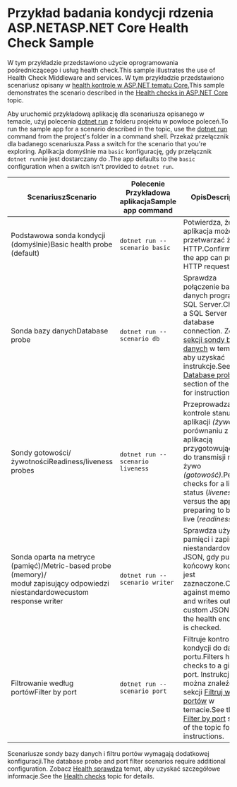 # <a name="aspnet-core-health-check-sample"></a><span data-ttu-id="881e3-101">Przykład badania kondycji rdzenia ASP.NET</span><span class="sxs-lookup"><span data-stu-id="881e3-101">ASP.NET Core Health Check Sample</span></span>

<span data-ttu-id="881e3-102">W tym przykładzie przedstawiono użycie oprogramowania pośredniczącego i usług health check.</span><span class="sxs-lookup"><span data-stu-id="881e3-102">This sample illustrates the use of Health Check Middleware and services.</span></span> <span data-ttu-id="881e3-103">W tym przykładzie przedstawiono scenariusz opisany w [health kontrole w ASP.NET tematu Core.](https://docs.microsoft.com/aspnet/core/host-and-deploy/health-checks)</span><span class="sxs-lookup"><span data-stu-id="881e3-103">This sample demonstrates the scenario described in the [Health checks in ASP.NET Core](https://docs.microsoft.com/aspnet/core/host-and-deploy/health-checks) topic.</span></span>

<span data-ttu-id="881e3-104">Aby uruchomić przykładową aplikację dla scenariusza opisanego w temacie, użyj polecenia [dotnet run](https://docs.microsoft.com/dotnet/core/tools/dotnet-run) z folderu projektu w powłoce poleceń.</span><span class="sxs-lookup"><span data-stu-id="881e3-104">To run the sample app for a scenario described in the topic, use the [dotnet run](https://docs.microsoft.com/dotnet/core/tools/dotnet-run) command from the project's folder in a command shell.</span></span> <span data-ttu-id="881e3-105">Przekaż przełącznik dla badanego scenariusza.</span><span class="sxs-lookup"><span data-stu-id="881e3-105">Pass a switch for the scenario that you're exploring.</span></span> <span data-ttu-id="881e3-106">Aplikacja domyślnie ma `basic` konfigurację, gdy przełącznik `dotnet run`nie jest dostarczany do .</span><span class="sxs-lookup"><span data-stu-id="881e3-106">The app defaults to the `basic` configuration when a switch isn't provided to `dotnet run`.</span></span>

| <span data-ttu-id="881e3-107">Scenariusz</span><span class="sxs-lookup"><span data-stu-id="881e3-107">Scenario</span></span>                                               | <span data-ttu-id="881e3-108">Polecenie Przykładowa aplikacja</span><span class="sxs-lookup"><span data-stu-id="881e3-108">Sample app command</span></span>               | <span data-ttu-id="881e3-109">Opis</span><span class="sxs-lookup"><span data-stu-id="881e3-109">Description</span></span> |
| ------------------------------------------------------ | -------------------------------- | ----------- |
| <span data-ttu-id="881e3-110">Podstawowa sonda kondycji (domyślnie)</span><span class="sxs-lookup"><span data-stu-id="881e3-110">Basic health probe (default)</span></span>                           | `dotnet run --scenario basic`    | <span data-ttu-id="881e3-111">Potwierdza, że aplikacja może przetwarzać żądania HTTP.</span><span class="sxs-lookup"><span data-stu-id="881e3-111">Confirms that the app can process HTTP requests.</span></span> |
| <span data-ttu-id="881e3-112">Sonda bazy danych</span><span class="sxs-lookup"><span data-stu-id="881e3-112">Database probe</span></span>                                         | `dotnet run --scenario db`       | <span data-ttu-id="881e3-113">Sprawdza połączenie bazy danych programu SQL Server.</span><span class="sxs-lookup"><span data-stu-id="881e3-113">Checks a SQL Server database connection.</span></span> <span data-ttu-id="881e3-114">Zobacz [sekcji sondy bazy danych](https://docs.microsoft.com/aspnet/core/host-and-deploy/health-checks#database-probe) w temacie, aby uzyskać instrukcje.</span><span class="sxs-lookup"><span data-stu-id="881e3-114">See the [Database probe](https://docs.microsoft.com/aspnet/core/host-and-deploy/health-checks#database-probe) section of the topic for instructions.</span></span> |
| <span data-ttu-id="881e3-115">Sondy gotowości/żywotności</span><span class="sxs-lookup"><span data-stu-id="881e3-115">Readiness/liveness probes</span></span>                              | `dotnet run --scenario liveness` | <span data-ttu-id="881e3-116">Przeprowadza kontrole stanu żywej aplikacji *(żywo)* w porównaniu z aplikacją przygotowującą się do transmisji na żywo *(gotowość).*</span><span class="sxs-lookup"><span data-stu-id="881e3-116">Performs checks for a live app status (*liveness*) versus the app preparing to become live (*readiness*).</span></span> |
| <span data-ttu-id="881e3-117">Sonda oparta na metryce (pamięć)/</span><span class="sxs-lookup"><span data-stu-id="881e3-117">Metric-based probe (memory)/</span></span><br><span data-ttu-id="881e3-118">moduł zapisujący odpowiedzi niestandardowe</span><span class="sxs-lookup"><span data-stu-id="881e3-118">custom response writer</span></span> | `dotnet run --scenario writer`   | <span data-ttu-id="881e3-119">Sprawdza użycie pamięci i zapisuje niestandardowe JSON, gdy punkt końcowy kondycji jest zaznaczone.</span><span class="sxs-lookup"><span data-stu-id="881e3-119">Checks against memory use and writes out custom JSON when the health endpoint is checked.</span></span> |
| <span data-ttu-id="881e3-120">Filtrowanie według portów</span><span class="sxs-lookup"><span data-stu-id="881e3-120">Filter by port</span></span>                                         | `dotnet run --scenario port`     | <span data-ttu-id="881e3-121">Filtruje kontrole kondycji do danego portu.</span><span class="sxs-lookup"><span data-stu-id="881e3-121">Filters health checks to a given port.</span></span> <span data-ttu-id="881e3-122">Instrukcje można znaleźć w sekcji [Filtruj według portów](https://docs.microsoft.com/aspnet/core/host-and-deploy/health-checks#filter-by-port) w temacie.</span><span class="sxs-lookup"><span data-stu-id="881e3-122">See the [Filter by port](https://docs.microsoft.com/aspnet/core/host-and-deploy/health-checks#filter-by-port) section of the topic for instructions.</span></span> |

<span data-ttu-id="881e3-123">Scenariusze sondy bazy danych i filtru portów wymagają dodatkowej konfiguracji.</span><span class="sxs-lookup"><span data-stu-id="881e3-123">The database probe and port filter scenarios require additional configuration.</span></span> <span data-ttu-id="881e3-124">Zobacz [Health sprawdza](https://docs.microsoft.com/aspnet/core/host-and-deploy/health-checks) temat, aby uzyskać szczegółowe informacje.</span><span class="sxs-lookup"><span data-stu-id="881e3-124">See the [Health checks](https://docs.microsoft.com/aspnet/core/host-and-deploy/health-checks) topic for details.</span></span>
